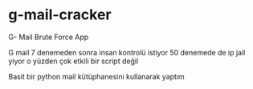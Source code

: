 # g-mail-cracker
G- Mail Brute Force App

G mail 7 denemeden sonra insan kontrolü istiyor 50 denemede de ip jail yiyor o yüzden çok etkili bir script değil 

Basit bir python mail kütüphanesini kullanarak yaptım 

